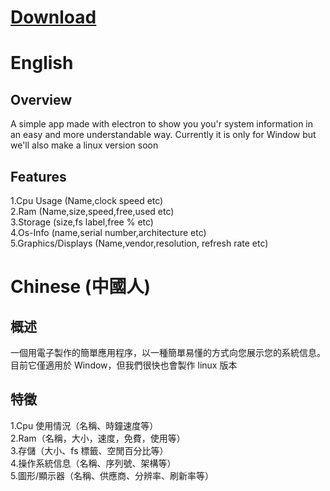# [Download](https://github.com/MrFiend179/Flubel-System-Info/releases)


# English
## Overview
A simple app made with electron to show you you'r system information in an easy and more understandable way.
Currently it is only for Window but we'll also make a linux version soon

## Features
1.Cpu Usage (Name,clock speed etc)                                   
2.Ram (Name,size,speed,free,used etc)                                       
3.Storage (size,fs label,free % etc)                          
4.Os-Info (name,serial number,architecture etc)                              
5.Graphics/Displays (Name,vendor,resolution, refresh rate etc)

# Chinese (中國人)
## 概述
一個用電子製作的簡單應用程序，以一種簡單易懂的方式向您展示您的系統信息。
目前它僅適用於 Window，但我們很快也會製作 linux 版本

## 特徵
1.Cpu 使用情況（名稱、時鐘速度等）                               
2.Ram（名稱，大小，速度，免費，使用等）                          
3.存儲（大小、fs 標籤、空閒百分比等）                                       
4.操作系統信息（名稱、序列號、架構等）                                
5.圖形/顯示器（名稱、供應商、分辨率、刷新率等）
